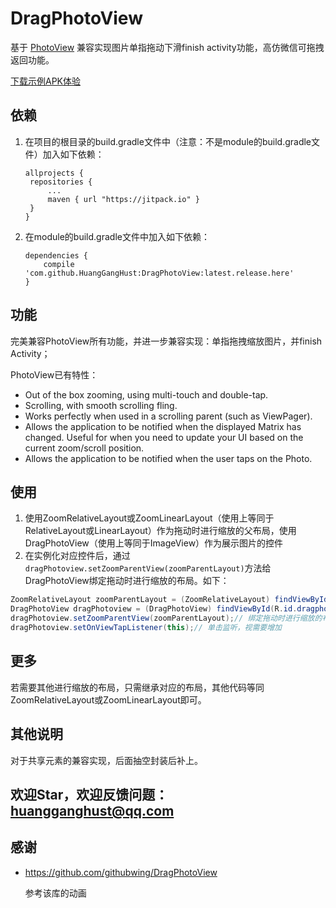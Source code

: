 # DragPhotoView

基于 [PhotoView](https://github.com/chrisbanes/PhotoView) 兼容实现图片单指拖动下滑finish activity功能，高仿微信可拖拽返回功能。

[下载示例APK体验](https://github.com/HuangGangHust/DragPhotoView/raw/master/DragPhotoView-sample.apk)



## 依赖

1. 在项目的根目录的build.gradle文件中（注意：不是module的build.gradle文件）加入如下依赖：

   ```
   allprojects {
   	repositories {
   		...
   		maven { url "https://jitpack.io" }
   	}
   }
   ```


2. 在module的build.gradle文件中加入如下依赖：

   ```
   dependencies {
       compile 'com.github.HuangGangHust:DragPhotoView:latest.release.here'
   }
   ```



## 功能

完美兼容PhotoView所有功能，并进一步兼容实现：单指拖拽缩放图片，并finish Activity；

PhotoView已有特性：

- Out of the box zooming, using multi-touch and double-tap.
- Scrolling, with smooth scrolling fling.
- Works perfectly when used in a scrolling parent (such as ViewPager).
- Allows the application to be notified when the displayed Matrix has changed. Useful for when you need to update your UI based on the current zoom/scroll position.
- Allows the application to be notified when the user taps on the Photo.




## 使用

1. 使用ZoomRelativeLayout或ZoomLinearLayout（使用上等同于RelativeLayout或LinearLayout）作为拖动时进行缩放的父布局，使用DragPhotoView（使用上等同于ImageView）作为展示图片的控件
2. 在实例化对应控件后，通过`dragPhotoview.setZoomParentView(zoomParentLayout)`方法给DragPhotoView绑定拖动时进行缩放的布局。如下：

```java
ZoomRelativeLayout zoomParentLayout = (ZoomRelativeLayout) findViewById(R.id.rl_zoom_parent);
DragPhotoView dragPhotoview = (DragPhotoView) findViewById(R.id.dragphotoview);
dragPhotoview.setZoomParentView(zoomParentLayout);// 绑定拖动时进行缩放的布局
dragPhotoview.setOnViewTapListener(this);// 单击监听，视需要增加
```



## 更多

若需要其他进行缩放的布局，只需继承对应的布局，其他代码等同ZoomRelativeLayout或ZoomLinearLayout即可。



## 其他说明

对于共享元素的兼容实现，后面抽空封装后补上。



## 欢迎Star，欢迎反馈问题：huangganghust@qq.com



## 感谢

* https://github.com/githubwing/DragPhotoView

  参考该库的动画
